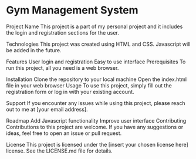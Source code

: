 # Gym Management System

Project Name
This project is a part of my personal project and it includes the login and registration sections for the user.

Technologies
This project was created using HTML and CSS. Javascript will be added in the future.

Features
User login and registration
Easy to use interface
Prerequisites
To run this project, all you need is a web browser.

Installation
Clone the repository to your local machine
Open the index.html file in your web browser
Usage
To use this project, simply fill out the registration form or log in with your existing account.

Support
If you encounter any issues while using this project, please reach out to me at [your email address].

Roadmap
Add Javascript functionality
Improve user interface
Contributing
Contributions to this project are welcome. If you have any suggestions or ideas, feel free to open an issue or pull request.

License
This project is licensed under the [insert your chosen license here] license. See the LICENSE.md file for details.
